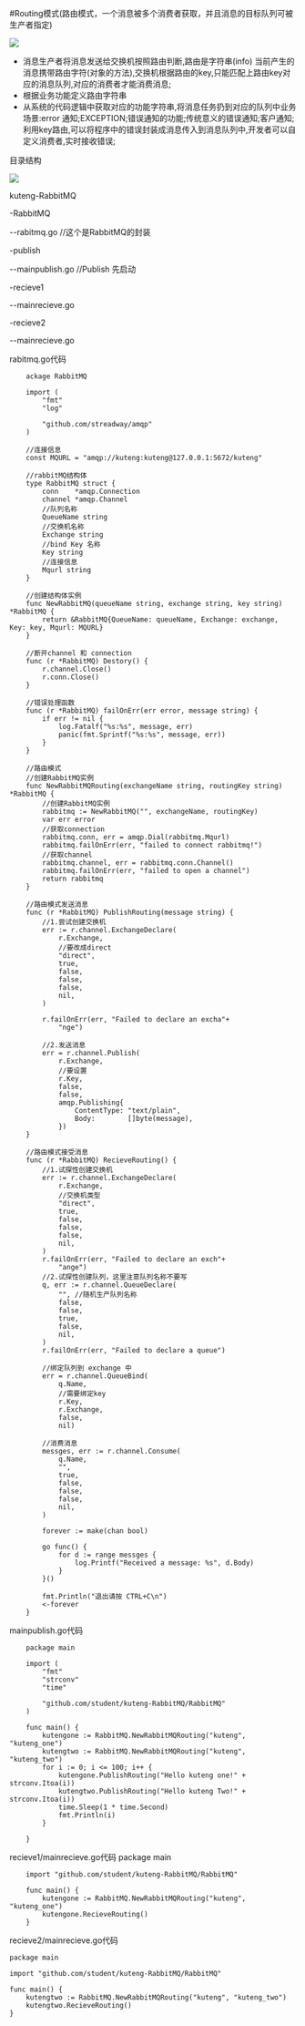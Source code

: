 #Routing模式(路由模式，一个消息被多个消费者获取，并且消息的目标队列可被生产者指定)

![](.6Routing模式_images/c2e25df1.png)
* 消息生产者将消息发送给交换机按照路由判断,路由是字符串(info) 当前产生的消息携带路由字符(对象的方法),交换机根据路由的key,只能匹配上路由key对应的消息队列,对应的消费者才能消费消息;
* 根据业务功能定义路由字符串
* 从系统的代码逻辑中获取对应的功能字符串,将消息任务扔到对应的队列中业务场景:error 通知;EXCEPTION;错误通知的功能;传统意义的错误通知;客户通知;利用key路由,可以将程序中的错误封装成消息传入到消息队列中,开发者可以自定义消费者,实时接收错误;

目录结构


![](.6Routing模式_images/b6548d18.png)

kuteng-RabbitMQ

-RabbitMQ

--rabitmq.go //这个是RabbitMQ的封装

-publish

--mainpublish.go //Publish 先启动

-recieve1

--mainrecieve.go

-recieve2

--mainrecieve.go

rabitmq.go代码

        ackage RabbitMQ
        
        import (
            "fmt"
            "log"
        
            "github.com/streadway/amqp"
        )
        
        //连接信息
        const MQURL = "amqp://kuteng:kuteng@127.0.0.1:5672/kuteng"
        
        //rabbitMQ结构体
        type RabbitMQ struct {
            conn    *amqp.Connection
            channel *amqp.Channel
            //队列名称
            QueueName string
            //交换机名称
            Exchange string
            //bind Key 名称
            Key string
            //连接信息
            Mqurl string
        }
        
        //创建结构体实例
        func NewRabbitMQ(queueName string, exchange string, key string) *RabbitMQ {
            return &RabbitMQ{QueueName: queueName, Exchange: exchange, Key: key, Mqurl: MQURL}
        }
        
        //断开channel 和 connection
        func (r *RabbitMQ) Destory() {
            r.channel.Close()
            r.conn.Close()
        }
        
        //错误处理函数
        func (r *RabbitMQ) failOnErr(err error, message string) {
            if err != nil {
                log.Fatalf("%s:%s", message, err)
                panic(fmt.Sprintf("%s:%s", message, err))
            }
        }
        
        //路由模式
        //创建RabbitMQ实例
        func NewRabbitMQRouting(exchangeName string, routingKey string) *RabbitMQ {
            //创建RabbitMQ实例
            rabbitmq := NewRabbitMQ("", exchangeName, routingKey)
            var err error
            //获取connection
            rabbitmq.conn, err = amqp.Dial(rabbitmq.Mqurl)
            rabbitmq.failOnErr(err, "failed to connect rabbitmq!")
            //获取channel
            rabbitmq.channel, err = rabbitmq.conn.Channel()
            rabbitmq.failOnErr(err, "failed to open a channel")
            return rabbitmq
        }
        
        //路由模式发送消息
        func (r *RabbitMQ) PublishRouting(message string) {
            //1.尝试创建交换机
            err := r.channel.ExchangeDeclare(
                r.Exchange,
                //要改成direct
                "direct",
                true,
                false,
                false,
                false,
                nil,
            )
        
            r.failOnErr(err, "Failed to declare an excha"+
                "nge")
        
            //2.发送消息
            err = r.channel.Publish(
                r.Exchange,
                //要设置
                r.Key,
                false,
                false,
                amqp.Publishing{
                    ContentType: "text/plain",
                    Body:        []byte(message),
                })
        }
        
        //路由模式接受消息
        func (r *RabbitMQ) RecieveRouting() {
            //1.试探性创建交换机
            err := r.channel.ExchangeDeclare(
                r.Exchange,
                //交换机类型
                "direct",
                true,
                false,
                false,
                false,
                nil,
            )
            r.failOnErr(err, "Failed to declare an exch"+
                "ange")
            //2.试探性创建队列，这里注意队列名称不要写
            q, err := r.channel.QueueDeclare(
                "", //随机生产队列名称
                false,
                false,
                true,
                false,
                nil,
            )
            r.failOnErr(err, "Failed to declare a queue")
        
            //绑定队列到 exchange 中
            err = r.channel.QueueBind(
                q.Name,
                //需要绑定key
                r.Key,
                r.Exchange,
                false,
                nil)
        
            //消费消息
            messges, err := r.channel.Consume(
                q.Name,
                "",
                true,
                false,
                false,
                false,
                nil,
            )
        
            forever := make(chan bool)
        
            go func() {
                for d := range messges {
                    log.Printf("Received a message: %s", d.Body)
                }
            }()
        
            fmt.Println("退出请按 CTRL+C\n")
            <-forever
        }
mainpublish.go代码

        package main
        
        import (
            "fmt"
            "strconv"
            "time"
        
            "github.com/student/kuteng-RabbitMQ/RabbitMQ"
        )
        
        func main() {
            kutengone := RabbitMQ.NewRabbitMQRouting("kuteng", "kuteng_one")
            kutengtwo := RabbitMQ.NewRabbitMQRouting("kuteng", "kuteng_two")
            for i := 0; i <= 100; i++ {
                kutengone.PublishRouting("Hello kuteng one!" + strconv.Itoa(i))
                kutengtwo.PublishRouting("Hello kuteng Two!" + strconv.Itoa(i))
                time.Sleep(1 * time.Second)
                fmt.Println(i)
            }
        
        }

recieve1/mainrecieve.go代码
        package main
        
        import "github.com/student/kuteng-RabbitMQ/RabbitMQ"
        
        func main() {
            kutengone := RabbitMQ.NewRabbitMQRouting("kuteng", "kuteng_one")
            kutengone.RecieveRouting()
        }

recieve2/mainrecieve.go代码
    
    package main
    
    import "github.com/student/kuteng-RabbitMQ/RabbitMQ"
    
    func main() {
        kutengtwo := RabbitMQ.NewRabbitMQRouting("kuteng", "kuteng_two")
        kutengtwo.RecieveRouting()
    }
